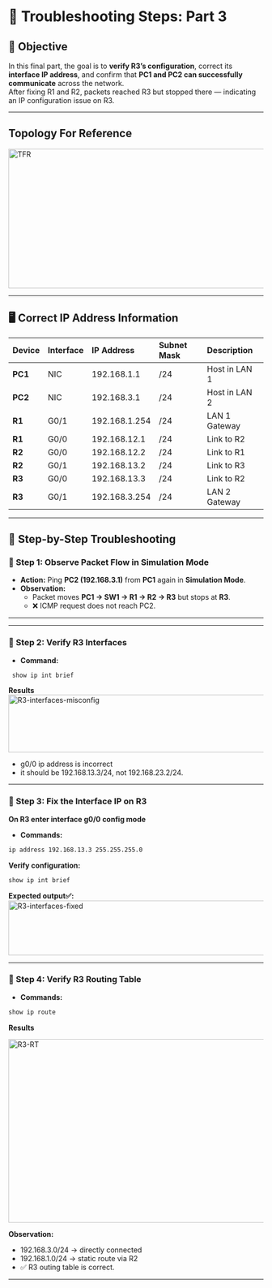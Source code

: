 # 🔁 Troubleshooting Steps: Part 3

## 🎯 Objective
In this final part, the goal is to **verify R3’s configuration**, correct its **interface IP address**, and confirm that **PC1 and PC2 can successfully communicate** across the network.  
After fixing R1 and R2, packets reached R3 but stopped there — indicating an IP configuration issue on R3.

---

## Topology For Reference
<img width="682" height="275" alt="TFR" src="https://github.com/user-attachments/assets/3cc35f18-e8d9-4713-ae2b-0accfc407b19" />

---

## 🖥️ Correct IP Address Information

| Device | Interface | IP Address | Subnet Mask | Description |
|:--------|:-----------|:------------|:-------------|:-------------|
| **PC1** | NIC | 192.168.1.1 | /24 | Host in LAN 1 |
| **PC2** | NIC | 192.168.3.1 | /24 | Host in LAN 2 |
| **R1** | G0/1 | 192.168.1.254 | /24 | LAN 1 Gateway |
| **R1** | G0/0 | 192.168.12.1 | /24 | Link to R2 |
| **R2** | G0/0 | 192.168.12.2 | /24 | Link to R1 |
| **R2** | G0/1 | 192.168.13.2 | /24 | Link to R3 |
| **R3** | G0/0 | 192.168.13.3 | /24 | Link to R2 |
| **R3** | G0/1 | 192.168.3.254 | /24 | LAN 2 Gateway |

---

## 🧠 Step-by-Step Troubleshooting

### 🧩 Step 1: Observe Packet Flow in Simulation Mode
- **Action:** Ping **PC2 (192.168.3.1)** from **PC1** again in **Simulation Mode**.  
- **Observation:**  
  - Packet moves **PC1 → SW1 → R1 → R2 → R3** but stops at **R3**.  
  - ❌ ICMP request does not reach PC2.  

--- 

---

### 🧩 Step 2: Verify R3 Interfaces
- **Command:**  
 ```bash
  show ip int brief
```

**Results**
<img width="813" height="114" alt="R3-interfaces-misconfig" src="https://github.com/user-attachments/assets/a4280293-f7f3-4e49-bbbe-3806d0f1112f" />

- g0/0 ip address is incorrect
- it should be 192.168.13.3/24, not 192.168.23.2/24.

---

### 🧩 Step 3: Fix the Interface IP on R3
**On R3 enter interface g0/0 config mode**
- **Commands:**
```bash
ip address 192.168.13.3 255.255.255.0
```

**Verify configuration:**

```bash
show ip int brief
```

**Expected output✅:**
<img width="807" height="108" alt="R3-interfaces-fixed" src="https://github.com/user-attachments/assets/26178789-ea6d-41a5-8bfb-4b591cda1117" />

---

### 🧩 Step 4: Verify R3 Routing Table
- **Commands:**

```bash
show ip route
```

**Results**

<img width="743" height="362" alt="R3-RT" src="https://github.com/user-attachments/assets/99c2e7e7-7d7e-402b-ab7b-ef2f5caef886" />


**Observation:**
- 192.168.3.0/24 → directly connected
- 192.168.1.0/24 → static route via R2
- ✅ R3 outing table is  correct.

---
